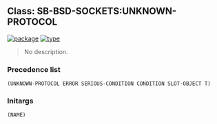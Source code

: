 ## Class: SB-BSD-SOCKETS:UNKNOWN-PROTOCOL
[![package](https://img.shields.io/badge/Package-SB--BSD--SOCKETS-5f9ea0.svg?style=social&colorA=999999)](../) [![type](https://img.shields.io/badge/Type-Class-5f9ea0.svg?style=social&colorA=999999)](../#class) 

> No description.

### Precedence list
```
(UNKNOWN-PROTOCOL ERROR SERIOUS-CONDITION CONDITION SLOT-OBJECT T)
```
### Initargs
```
(NAME)
```

